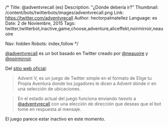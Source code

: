 /*
Title: @adventvrecall (es)
Description: "¿Dónde debería ir?"
Thumbnail: /content/bots/twitterbots/images/adventvrecall.png
Link: https://twitter.com/adventvrecall
Author: hectorpalmatellez
Language: es
Date: 2 de Noviembre, 2015
Tags: twitter,twitterbot,inactive,game,choose,adventure,aliceffekt,noirmirroir,neauoire

Nav: hidden
Robots: index,follow
*/

[@adventvrecall](https://twitter.com/adventvrecall) es un bot basado en Twitter creado por [@neauoire](https://twitter.com/neauoire) y [@noirmirroir](https://twitter.com/noirmirroir).

Del [sitio web oficial](http://wiki.xxiivv.com/advent+v):

> Advent V, es un juego de Twitter simple en el formato de Elige tu Propia Aventura donde los jugadores le dicen a Advent dónde ir en una selección de ubicaciones.

> En el estado actual del juego funciona enviando *tweets* a [@adventvrecall](https://twitter.com/adventvrecall) con una elección de dirección que deseas que el bot tome en respuesta al mensaje.

El juego parece estar inactivo en este momento.